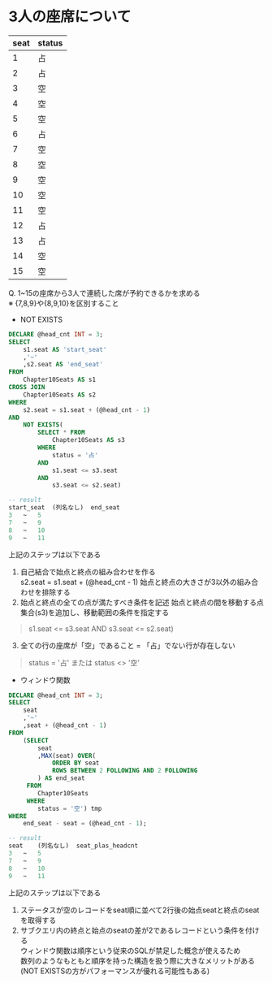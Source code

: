 # 3人の座席について
|seat|status|
|:----|:----|
|1|占|
|2|占|
|3|空|
|4|空|
|5|空|
|6|占|
|7|空|
|8|空|
|9|空|
|10|空|
|11|空|
|12|占|
|13|占|
|14|空|
|15|空|

Q. 1~15の座席から3人で連続した席が予約できるかを求める  
※ {7,8,9}や{8,9,10}を区別すること  
- NOT EXISTS
``` sql
DECLARE @head_cnt INT = 3;
SELECT
	s1.seat AS 'start_seat'
	,'~'
	,s2.seat AS 'end_seat'
FROM
	Chapter10Seats AS s1
CROSS JOIN
	Chapter10Seats AS s2
WHERE
	s2.seat = s1.seat + (@head_cnt - 1)
AND
	NOT EXISTS(
		SELECT * FROM
			Chapter10Seats AS s3
		WHERE
			status = '占'
		AND
			s1.seat <= s3.seat
		AND
			s3.seat <= s2.seat)

-- result
start_seat	(列名なし)	end_seat
3	~	5
7	~	9
8	~	10
9	~	11
```
上記のステップは以下である
1. 自己結合で始点と終点の組み合わせを作る  
s2.seat = s1.seat + (@head_cnt - 1)
始点と終点の大きさが3以外の組み合わせを排除する
2. 始点と終点の全ての点が満たすべき条件を記述
始点と終点の間を移動する点集合(s3)を追加し、移動範囲の条件を指定する  
> s1.seat <= s3.seat AND s3.seat <= s2.seat)
3. 全ての行の座席が「空」であること = 「占」でない行が存在しない
> status = '占' または status <> '空'

- ウィンドウ関数
``` sql
DECLARE @head_cnt INT = 3;
SELECT
	seat
	,'~'
	,seat + (@head_cnt - 1)
FROM
	(SELECT
		seat
		,MAX(seat) OVER(
			ORDER BY seat
			ROWS BETWEEN 2 FOLLOWING AND 2 FOLLOWING
		) AS end_seat
	 FROM
		Chapter10Seats
	 WHERE
		status = '空') tmp
WHERE
	end_seat - seat = (@head_cnt - 1);

-- result
seat	(列名なし)	seat_plas_headcnt
3	~	5
7	~	9
8	~	10
9	~	11
```
上記のステップは以下である  
1. ステータスが空のレコードをseat順に並べて2行後の始点seatと終点のseatを取得する
2. サブクエリ内の終点と始点のseatの差が2であるレコードという条件を付ける  
ウィンドウ関数は順序という従来のSQLが禁足した概念が使えるため  
数列のようなもともと順序を持った構造を扱う際に大きなメリットがある  
(NOT EXISTSの方がパフォーマンスが優れる可能性もある)
